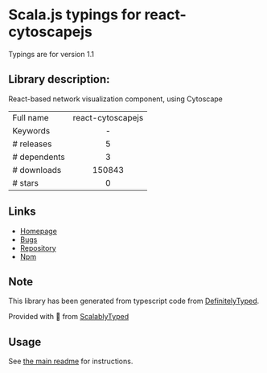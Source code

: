 
# Scala.js typings for react-cytoscapejs

Typings are for version 1.1

## Library description:
React-based network visualization component, using Cytoscape

|                    |                 |
| ------------------ | :-------------: |
| Full name          | react-cytoscapejs |
| Keywords           | - |
| # releases         | 5 |
| # dependents       | 3 |
| # downloads        | 150843 |
| # stars            | 0 |

## Links
- [Homepage](https://github.com/plotly/react-cytoscapejs)
- [Bugs](https://github.com/plotly/react-cytoscapejs/issues)
- [Repository](https://github.com/plotly/react-cytoscapejs)
- [Npm](https://www.npmjs.com/package/react-cytoscapejs)
    


## Note
This library has been generated from typescript code from [DefinitelyTyped](https://definitelytyped.org).

Provided with :purple_heart: from [ScalablyTyped](https://github.com/oyvindberg/ScalablyTyped)

## Usage
See [the main readme](../../readme.md) for instructions.


